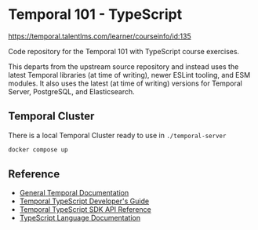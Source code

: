 # Temporal 101 - TypeScript

https://temporal.talentlms.com/learner/courseinfo/id:135

Code repository for the Temporal 101 with TypeScript course exercises.

This departs from the upstream source repository and instead uses the latest Temporal libraries (at time of writing), newer ESLint tooling, and ESM modules. It also uses the latest (at time of writing) versions for Temporal Server, PostgreSQL, and Elasticsearch.

## Temporal Cluster

There is a local Temporal Cluster ready to use in `./temporal-server`

```bash
docker compose up
```

## Reference

- [General Temporal Documentation](https://docs.temporal.io/)
- [Temporal TypeScript Developer's Guide](https://docs.temporal.io/develop/typescript/)
- [Temporal TypeScript SDK API Reference](https://typescript.temporal.io/)
- [TypeScript Language Documentation](https://www.typescriptlang.org/)
